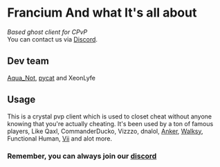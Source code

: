 # Francium And what It's all about

*Based ghost client for CPvP*   
You can contact us via [Discord](https://discord.gg/franciumcf).

## Dev team
[Aqua_Not](https://github.com/AquaNot), [pycat](https://github.com/pycatmc) and XeonLyfe

## Usage

This is a crystal pvp client which is used to closet cheat without anyone knowing that you're actually cheating.
It's been used by a ton of famous players, Like Qaxl, CommanderDucko, Vizzzo, dnalol, [Anker](https://github.com/AnkerFung), [Walksy](https://github.com/walksy), Functional Human, [Vii](https://github.com/veryviiolent) and alot more.

### Remember, you can always join our [discord](https://discord.gg/franciumcf)
